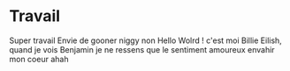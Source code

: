 # Travail
Super travail
Envie de gooner
niggy non
Hello Wolrd ! c'est moi Billie Eilish, quand je vois Benjamin je ne ressens que le sentiment amoureux envahir mon coeur ahah
